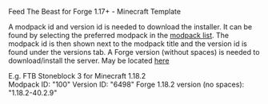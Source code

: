 Feed The Beast for Forge 1.17+ - Minecraft Template

A modpack id and version id is needed to download the installer. It can be found by selecting the preferred modpack in the [modpack list](https://www.feed-the-beast.com/modpack). The modpack id is then shown next to the modpack title and the version id is found under the versions tab. 
A Forge version (without spaces) is needed to download/install the server. May be located [here](http://files.minecraftforge.net)

E.g. FTB Stoneblock 3 for Minecraft 1.18.2  
Modpack ID: "100"
Version ID: "6498"
Forge 1.18.2 version (no spaces): "1.18.2-40.2.9"
